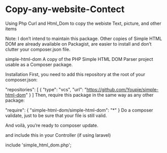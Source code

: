 # Copy-any-website-Contect
Using Php Curl and Html_Dom to copy the webiste Text, picture, and other items


Note: I don’t intend to maintain this package. Other copies of Simple HTML DOM are already available on Packagist, are easier to install and don’t clutter your composer.json file.

simple-html-dom
A copy of the PHP Simple HTML DOM Parser project usable as a Composer package.

Installation
First, you need to add this repository at the root of your composer.json:

"repositories": [
    {
        "type": "vcs",
        "url": "https://github.com/Youpie/simple-html-dom"
    }
]
Then, require this package in the same way as any other package:

"require": {
    "simple-html-dom/simple-html-dom": "*"
}
Do a composer validate, just to be sure that your file is still valid.

And voilà, you’re ready to composer update.

and include this in your Controller (if using laravel)

include 'simple_html_dom.php';
